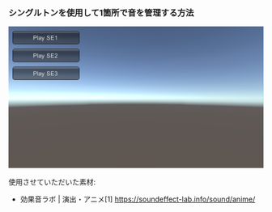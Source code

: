 ### シングルトンを使用して1箇所で音を管理する方法

![](images/0.png)


使用させていただいた素材:

- 効果音ラボ | 演出・アニメ[1] https://soundeffect-lab.info/sound/anime/